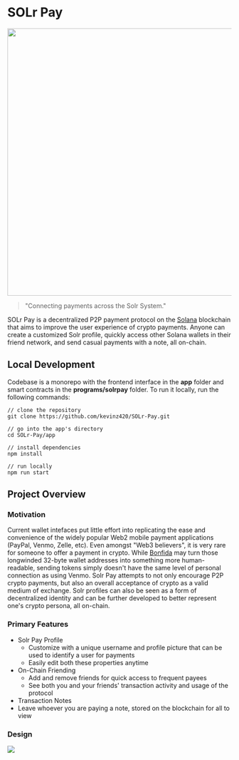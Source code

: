 # SOLr Pay
<img src="https://cdn.discordapp.com/attachments/947631586818527252/995794901415505960/solrpay.png" width="600">

> "Connecting payments across the Solr System."

SOLr Pay is a decentralized P2P payment protocol on the [Solana](https://solana.com/) blockchain that aims to improve the user experience of crypto payments. Anyone can create a customized Solr profile, quickly access other Solana wallets in their friend network, and send casual payments with a note, all on-chain.

## Local Development
Codebase is a monorepo with the frontend interface in the **app** folder and smart contracts in the **programs/solrpay** folder. To run it locally, run the following commands:
```
// clone the repository
git clone https://github.com/kevinz420/SOLr-Pay.git

// go into the app's directory
cd SOLr-Pay/app

// install dependencies
npm install

// run locally
npm run start
```

## Project Overview
### Motivation
Current wallet intefaces put little effort into replicating the ease and convenience of the widely popular Web2 mobile payment applications (PayPal, Venmo, Zelle, etc). Even amongst "Web3 believers", it is very rare for someone to offer a payment in crypto. While [Bonfida](https://naming.bonfida.org/) may turn those longwinded 32-byte wallet addresses into something more human-readable, sending tokens simply doesn't have the same level of personal connection as using Venmo. Solr Pay attempts to not only encourage P2P crypto payments, but also an overall acceptance of crypto as a valid medium of exchange. Solr profiles can also be seen as a form of decentralized identity and can be further developed to better represent one's crypto persona, all on-chain.
### Primary Features
- Solr Pay Profile
  - Customize with a unique username and profile picture that can be used to identify a user for payments
  - Easily edit both these properties anytime
- On-Chain Friending
  - Add and remove friends for quick access to frequent payees
  - See both you and your friends' transaction activity and usage of the protocol
- Transaction Notes
 - Leave whoever you are paying a note, stored on the blockchain for all to view
 ### Design
 ![](https://cdn.discordapp.com/attachments/947631586818527252/995916132764635136/Untitled-2022-07-10-2124.png)

